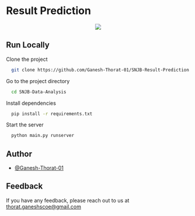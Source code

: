 
# Result Prediction

<p align="center">
  <img src="https://snjb.org/images/form-snjb-logo-circle.png">
</p>



## Run Locally

Clone the project

```bash
  git clone https://github.com/Ganesh-Thorat-01/SNJB-Result-Prediction
```

Go to the project directory

```bash
  cd SNJB-Data-Analysis
```

Install dependencies

```bash
  pip install -r requirements.txt
```

Start the server

```bash
  python main.py runserver
```



## Author

- [@Ganesh-Thorat-01](https://github.com/Ganesh-Thorat-01/)


## Feedback

If you have any feedback, please reach out to us at thorat.ganeshscoe@gmail.com
